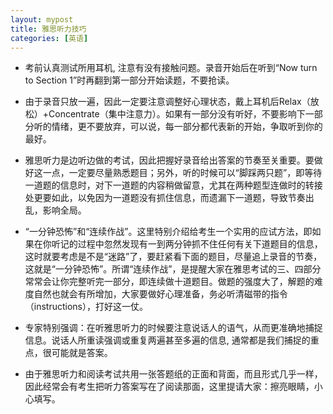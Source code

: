 ```yaml
---
layout: mypost
title: 雅思听力技巧
categories: [英语]
---
```


- 考前认真测试所用耳机, 注意有没有接触问题。录音开始后在听到“Now turn to Section 1”时再翻到第一部分开始读题，不要抢读。 

- 由于录音只放一遍，因此一定要注意调整好心理状态，戴上耳机后Relax（放松）+Concentrate（集中注意力）。如果有一部分没有听好，不要影响下一部分听的情绪，更不要放弃，可以说，每一部分都代表新的开始，争取听到你的最好。 

- 雅思听力是边听边做的考试，因此把握好录音给出答案的节奏至关重要。要做好这一点，一定要尽量熟悉题目；另外，听的时候可以“脚踩两只题”，即等待一道题的信息时，对下一道题的内容稍做留意，尤其在两种题型连做时的转接处更要如此，以免因为一道题没有抓住信息，而遗漏下一道题，导致节奏出乱，影响全局。
 
- “一分钟恐怖”和“连续作战”。这里特别介绍给考生一个实用的应试方法，即如果在你听记的过程中忽然发现有一到两分钟抓不住任何有关下道题目的信息，这时就要考虑是不是“迷路”了，要赶紧看下面的题目，尽量追上录音的节奏，这就是“一分钟恐怖”。所谓“连续作战”，是提醒大家在雅思考试的三、四部分常常会让你完整听完一部分，即连续做十道题目。做题的强度大了，解题的难度自然也就会有所增加，大家要做好心理准备，务必听清磁带的指令（instructions），打好这一仗。 

- 专家特别强调：在听雅思听力的时候要注意说话人的语气，从而更准确地捕捉信息。说话人所重读强调或重复两遍甚至多遍的信息, 通常都是我们捕捉的重点，很可能就是答案。 

- 由于雅思听力和阅读考试共用一张答题纸的正面和背面，而且形式几乎一样，因此经常会有考生把听力答案写在了阅读那面，这里提请大家：擦亮眼睛，小心填写。
